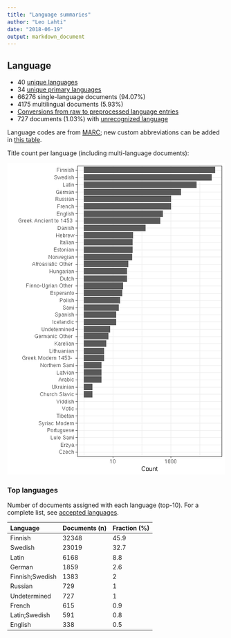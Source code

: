 ```yaml
---
title: "Language summaries"
author: "Leo Lahti"
date: "2018-06-19"
output: markdown_document
---
```


## Language

 * 40 [unique languages](output.tables/language_accepted.csv)
 * 34 [unique primary languages](output.tables/language_accepted.csv)  
 * 66276 single-language documents (94.07%)
 * 4175 multilingual documents (5.93%) 
 * [Conversions from raw to preprocessed language entries](output.tables/language_conversions.csv) 
 * 727 documents (1.03%) with [unrecognized language](output.tables/language_discarded.csv)

Language codes are from [MARC](http://www.loc.gov/marc/languages/language_code.html); new custom abbreviations can be added in [this table](https://github.com/COMHIS/bibliographica/blob/master/inst/extdata/language_abbreviations.csv).

Title count per language (including multi-language documents):

![plot of chunk summarylang](figure/summarylang-1.png)


### Top languages

Number of documents assigned with each language (top-10). For a complete list,
see [accepted languages](output.tables/language_accepted.csv).


|Language        |Documents (n) |Fraction (%) |
|:---------------|:-------------|:------------|
|Finnish         |32348         |45.9         |
|Swedish         |23019         |32.7         |
|Latin           |6168          |8.8          |
|German          |1859          |2.6          |
|Finnish;Swedish |1383          |2            |
|Russian         |729           |1            |
|Undetermined    |727           |1            |
|French          |615           |0.9          |
|Latin;Swedish   |591           |0.8          |
|English         |338           |0.5          |

